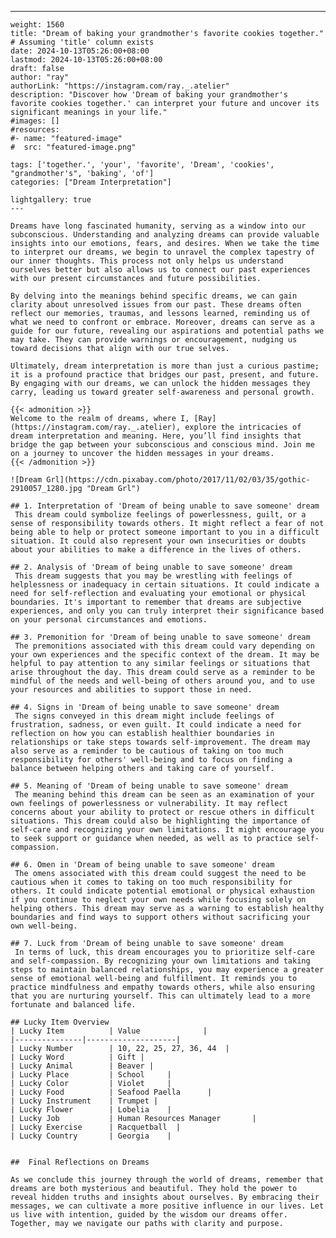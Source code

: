 ---
    weight: 1560
    title: "Dream of baking your grandmother's favorite cookies together."  # Assuming 'title' column exists
    date: 2024-10-13T05:26:00+08:00
    lastmod: 2024-10-13T05:26:00+08:00
    draft: false
    author: "ray"
    authorLink: "https://instagram.com/ray._.atelier"
    description: "Discover how 'Dream of baking your grandmother's favorite cookies together.' can interpret your future and uncover its significant meanings in your life."
    #images: []
    #resources:
    #- name: "featured-image"
    #  src: "featured-image.png"
    
    tags: ['together.', 'your', 'favorite', 'Dream', 'cookies', "grandmother's", 'baking', 'of']
    categories: ["Dream Interpretation"]
    
    lightgallery: true
    ---
    
    Dreams have long fascinated humanity, serving as a window into our subconscious. Understanding and analyzing dreams can provide valuable insights into our emotions, fears, and desires. When we take the time to interpret our dreams, we begin to unravel the complex tapestry of our inner thoughts. This process not only helps us understand ourselves better but also allows us to connect our past experiences with our present circumstances and future possibilities.
    
    By delving into the meanings behind specific dreams, we can gain clarity about unresolved issues from our past. These dreams often reflect our memories, traumas, and lessons learned, reminding us of what we need to confront or embrace. Moreover, dreams can serve as a guide for our future, revealing our aspirations and potential paths we may take. They can provide warnings or encouragement, nudging us toward decisions that align with our true selves.
    
    Ultimately, dream interpretation is more than just a curious pastime; it is a profound practice that bridges our past, present, and future. By engaging with our dreams, we can unlock the hidden messages they carry, leading us toward greater self-awareness and personal growth.
    
    {{< admonition >}}
    Welcome to the realm of dreams, where I, [Ray](https://instagram.com/ray._.atelier), explore the intricacies of dream interpretation and meaning. Here, you’ll find insights that bridge the gap between your subconscious and conscious mind. Join me on a journey to uncover the hidden messages in your dreams.
    {{< /admonition >}}
    
    ![Dream Grl](https://cdn.pixabay.com/photo/2017/11/02/03/35/gothic-2910057_1280.jpg "Dream Grl")
    
    ## 1. Interpretation of 'Dream of being unable to save someone' dream
     This dream could symbolize feelings of powerlessness, guilt, or a sense of responsibility towards others. It might reflect a fear of not being able to help or protect someone important to you in a difficult situation. It could also represent your own insecurities or doubts about your abilities to make a difference in the lives of others.
    
    ## 2. Analysis of 'Dream of being unable to save someone' dream
     This dream suggests that you may be wrestling with feelings of helplessness or inadequacy in certain situations. It could indicate a need for self-reflection and evaluating your emotional or physical boundaries. It's important to remember that dreams are subjective experiences, and only you can truly interpret their significance based on your personal circumstances and emotions.
    
    ## 3. Premonition for 'Dream of being unable to save someone' dream
     The premonitions associated with this dream could vary depending on your own experiences and the specific context of the dream. It may be helpful to pay attention to any similar feelings or situations that arise throughout the day. This dream could serve as a reminder to be mindful of the needs and well-being of others around you, and to use your resources and abilities to support those in need.
    
    ## 4. Signs in 'Dream of being unable to save someone' dream
     The signs conveyed in this dream might include feelings of frustration, sadness, or even guilt. It could indicate a need for reflection on how you can establish healthier boundaries in relationships or take steps towards self-improvement. The dream may also serve as a reminder to be cautious of taking on too much responsibility for others' well-being and to focus on finding a balance between helping others and taking care of yourself.
    
    ## 5. Meaning of 'Dream of being unable to save someone' dream
     The meaning behind this dream can be seen as an examination of your own feelings of powerlessness or vulnerability. It may reflect concerns about your ability to protect or rescue others in difficult situations. This dream could also be highlighting the importance of self-care and recognizing your own limitations. It might encourage you to seek support or guidance when needed, as well as to practice self-compassion.
    
    ## 6. Omen in 'Dream of being unable to save someone' dream
     The omens associated with this dream could suggest the need to be cautious when it comes to taking on too much responsibility for others. It could indicate potential emotional or physical exhaustion if you continue to neglect your own needs while focusing solely on helping others. This dream may serve as a warning to establish healthy boundaries and find ways to support others without sacrificing your own well-being.
    
    ## 7. Luck from 'Dream of being unable to save someone' dream
     In terms of luck, this dream encourages you to prioritize self-care and self-compassion. By recognizing your own limitations and taking steps to maintain balanced relationships, you may experience a greater sense of emotional well-being and fulfillment. It reminds you to practice mindfulness and empathy towards others, while also ensuring that you are nurturing yourself. This can ultimately lead to a more fortunate and balanced life.
    
    ## Lucky Item Overview
    | Lucky Item          | Value              |
    |---------------|--------------------|
    | Lucky Number        | 10, 22, 25, 27, 36, 44  |
    | Lucky Word          | Gift |
    | Lucky Animal        | Beaver |
    | Lucky Place         | School     |
    | Lucky Color         | Violet     |
    | Lucky Food          | Seafood Paella      |
    | Lucky Instrument    | Trumpet |
    | Lucky Flower        | Lobelia    |
    | Lucky Job           | Human Resources Manager       |
    | Lucky Exercise      | Racquetball  |
    | Lucky Country       | Georgia    |
    
    
    ##  Final Reflections on Dreams
    
    As we conclude this journey through the world of dreams, remember that dreams are both mysterious and beautiful. They hold the power to reveal hidden truths and insights about ourselves. By embracing their messages, we can cultivate a more positive influence in our lives. Let us live with intention, guided by the wisdom our dreams offer. Together, may we navigate our paths with clarity and purpose.
    